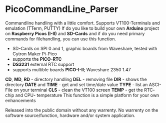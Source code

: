 # PicoCommandLine_Parser
Commandline handling with a little comfort. Supports VT100-Terminals and emulation (TTerm, PUTTY)
If do you like to build your own **Arduino** project on **Raspberry Picos (I-II)** and **SD-Cards** and if do you need primary commands for filehandling, you can use this function.
- SD-Cards on SPI 0 and 1, graphic boards from Waveshare, tested with Cytron Maker Pi-Pico 
- supports the **PICO-RTC**
- **DS3231** external RTC support 
- supports multible boards **PICO-I-II**; Waveshare 2350 1.47
  
**CD**, **MD**, **RD** - directory handling
**DEL** - removing file
**DIR** - shows the directory
**DATE** and **TIME** - get and set time/date value
**TYPE** - list an ASCI-File on your terminal
**CLS** - clean the VT100 screen
**TEMP** - get the RTC- chip and CPU- temperature
This function is a simple platform for your own enhancements

Released into the public domain without any warrenty.
No warrenty on the software source/function, hardware and/or system application.
